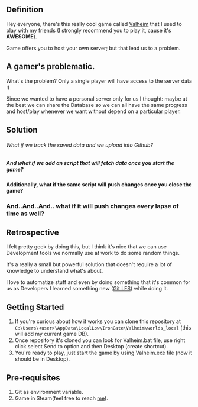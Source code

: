 ## Definition

Hey everyone, there's this really cool game called [Valheim](https://www.valheimgame.com/) that I used to play with my friends (I strongly recommend you to play it, cause it's <b>AWESOME</b>).

Game offers you to host your own server; but that lead us to a problem.

## A gamer's problematic.

What's the problem? Only a single player will have access to the server data :(

Since we wanted to have a personal server only for us I thought: maybe at the best we can share the Database so we can all have the same progress and host/play whenever we want without depend on a particular player.

## Solution

<h6>What if we track the saved data and we upload into Github?</h6>

<h5>And what if we add an script that will fetch data once you start the game?</h5>

<h4>Additionally, what if the same script will push changes once you close the game?</h4>

<h3>And..And..And.. what if it will push changes every lapse of time as well?</h3>

## Retrospective

I felt pretty geek by doing this, but I think it's nice that we can use Development tools we normally use at work to do some random things.

It's a really a small but powerful solution that doesn't require a lot of knowledge to understand what's about.

I love to automatize stuff and even by doing something that it's common for us as Developers I learned something new ([Git LFS](https://git-lfs.com/)) while doing it.

## Getting Started

1. If you're curious about how it works you can clone this repository at `C:\Users\<user>\AppData\LocalLow\IronGate\Valheim\worlds_local` (this will add my current game DB).
2. Once repository it's cloned you can look for Valheim.bat file, use right click select Send to option and then Desktop (create shortcut).
3. You're ready to play, just start the game by using Valheim.exe file (now it should be in Desktop).

## Pre-requisites
1. Git as environment variable.
2. Game in Steam(feel free to reach [me](https://steamcommunity.com/profiles/76561198395802666/)).
